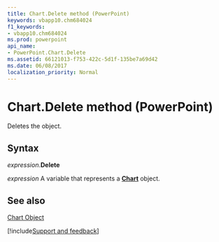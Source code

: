 ```yaml
---
title: Chart.Delete method (PowerPoint)
keywords: vbapp10.chm684024
f1_keywords:
- vbapp10.chm684024
ms.prod: powerpoint
api_name:
- PowerPoint.Chart.Delete
ms.assetid: 66121013-f753-422c-5d1f-135be7a69d42
ms.date: 06/08/2017
localization_priority: Normal
---
```



# Chart.Delete method (PowerPoint)

Deletes the object.


## Syntax

_expression_.**Delete**

_expression_ A variable that represents a **[Chart](PowerPoint.Chart.md)** object.


## See also


[Chart Object](PowerPoint.Chart.md)

[!include[Support and feedback](~/includes/feedback-boilerplate.md)]